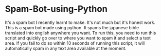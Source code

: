 # Spam-Bot-using-Python
It's a spam bot I recently learnt to make. It's not much but it's honest work.
This is a spam bot made using python.
It spams the japanese bible translated into english anywhere you want.
To run this, you need to run this script and quickly go over to where you want to spam it and select a text area.
If you fail to do so within 10 seconds of running this script, it will automatically spam in any text area available at the moment.
